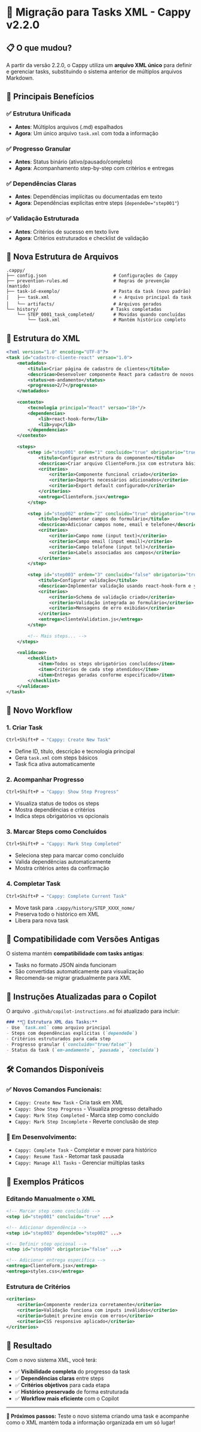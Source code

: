 # 🔄 Migração para Tasks XML - Cappy v2.2.0

## 📋 O que mudou?

A partir da versão 2.2.0, o Cappy utiliza um **arquivo XML único** para definir e gerenciar tasks, substituindo o sistema anterior de múltiplos arquivos Markdown.

## 🎯 Principais Benefícios

### ✅ **Estrutura Unificada**
- **Antes**: Múltiplos arquivos (.md) espalhados
- **Agora**: Um único arquivo `task.xml` com toda a informação

### ✅ **Progresso Granular**  
- **Antes**: Status binário (ativo/pausado/completo)
- **Agora**: Acompanhamento step-by-step com critérios e entregas

### ✅ **Dependências Claras**
- **Antes**: Dependências implícitas ou documentadas em texto
- **Agora**: Dependências explícitas entre steps (`dependeDe="step001"`)

### ✅ **Validação Estruturada**
- **Antes**: Critérios de sucesso em texto livre
- **Agora**: Critérios estruturados e checklist de validação

## 📁 Nova Estrutura de Arquivos

```
.cappy/
├── config.json                         # Configurações do Cappy
├── prevention-rules.md                 # Regras de prevenção (mantido)
├── task-id-exemplo/                    # Pasta da task (novo padrão)
│   ├── task.xml                        # ⭐ Arquivo principal da task
│   └── artifacts/                      # Arquivos gerados
└── history/                           # Tasks completadas
    └── STEP_0001_task_completed/       # Movidas quando concluídas
        └── task.xml                    # Mantém histórico completo
```

## 🔧 Estrutura do XML

```xml
<?xml version="1.0" encoding="UTF-8"?>
<task id="cadastro-cliente-react" versao="1.0">
    <metadados>
        <titulo>Criar página de cadastro de clientes</titulo>
        <descricao>Desenvolver componente React para cadastro de novos clientes</descricao>
        <status>em-andamento</status>
        <progresso>2/7</progresso>
    </metadados>
    
    <contexto>
        <tecnologia principal="React" versao="18+"/>
        <dependencias>
            <lib>react-hook-form</lib>
            <lib>yup</lib>
        </dependencias>
    </contexto>
    
    <steps>
        <step id="step001" ordem="1" concluido="true" obrigatorio="true">
            <titulo>Configurar estrutura do componente</titulo>
            <descricao>Criar arquivo ClienteForm.jsx com estrutura básica</descricao>
            <criterios>
                <criterio>Componente funcional criado</criterio>
                <criterio>Imports necessários adicionados</criterio>
                <criterio>Export default configurado</criterio>
            </criterios>
            <entrega>ClienteForm.jsx</entrega>
        </step>
        
        <step id="step002" ordem="2" concluido="true" obrigatorio="true" dependeDe="step001">
            <titulo>Implementar campos do formulário</titulo>
            <descricao>Adicionar campos nome, email e telefone</descricao>
            <criterios>
                <criterio>Campo nome (input text)</criterio>
                <criterio>Campo email (input email)</criterio>
                <criterio>Campo telefone (input tel)</criterio>
                <criterio>Labels associadas aos campos</criterio>
            </criterios>
        </step>
        
        <step id="step003" ordem="3" concluido="false" obrigatorio="true" dependeDe="step002">
            <titulo>Configurar validação</titulo>
            <descricao>Implementar validação usando react-hook-form e yup</descricao>
            <criterios>
                <criterio>Schema de validação criado</criterio>
                <criterio>Validação integrada ao formulário</criterio>
                <criterio>Mensagens de erro exibidas</criterio>
            </criterios>
            <entrega>clienteValidation.js</entrega>
        </step>
        
        <!-- Mais steps... -->
    </steps>
    
    <validacao>
        <checklist>
            <item>Todos os steps obrigatórios concluídos</item>
            <item>Critérios de cada step atendidos</item>
            <item>Entregas geradas conforme especificado</item>
        </checklist>
    </validacao>
</task>
```

## 🚀 Novo Workflow

### 1. **Criar Task**
```bash
Ctrl+Shift+P → "Cappy: Create New Task"
```
- Define ID, título, descrição e tecnologia principal
- Gera `task.xml` com steps básicos
- Task fica ativa automaticamente

### 2. **Acompanhar Progresso**
```bash
Ctrl+Shift+P → "Cappy: Show Step Progress"
```
- Visualiza status de todos os steps
- Mostra dependências e critérios
- Indica steps obrigatórios vs opcionais

### 3. **Marcar Steps como Concluídos**
```bash
Ctrl+Shift+P → "Cappy: Mark Step Completed"
```
- Seleciona step para marcar como concluído
- Valida dependências automaticamente
- Mostra critérios antes da confirmação

### 4. **Completar Task**
```bash
Ctrl+Shift+P → "Cappy: Complete Current Task"
```
- Move task para `.cappy/history/STEP_XXXX_nome/`
- Preserva todo o histórico em XML
- Libera para nova task

## 🔄 Compatibilidade com Versões Antigas

O sistema mantém **compatibilidade com tasks antigas**:
- Tasks no formato JSON ainda funcionam
- São convertidas automaticamente para visualização
- Recomenda-se migrar gradualmente para XML

## 🎯 Instruções Atualizadas para o Copilot

O arquivo `.github/copilot-instructions.md` foi atualizado para incluir:

```markdown
### **📄 Estrutura XML das Tasks:**
- Use `task.xml` como arquivo principal
- Steps com dependências explícitas (`dependeDe`)
- Critérios estruturados para cada step
- Progresso granular (`concluido="true/false"`)
- Status da task (`em-andamento`, `pausada`, `concluida`)
```

## 🛠️ Comandos Disponíveis

### ✅ **Novos Comandos Funcionais:**
- `Cappy: Create New Task` - Cria task em XML
- `Cappy: Show Step Progress` - Visualiza progresso detalhado
- `Cappy: Mark Step Completed` - Marca step como concluído
- `Cappy: Mark Step Incomplete` - Reverte conclusão de step

### 🚧 **Em Desenvolvimento:**
- `Cappy: Complete Task` - Completar e mover para histórico
- `Cappy: Resume Task` - Retomar task pausada
- `Cappy: Manage All Tasks` - Gerenciar múltiplas tasks

## 📝 Exemplos Práticos

### **Editando Manualmente o XML**
```xml
<!-- Marcar step como concluído -->
<step id="step001" concluido="true" ...>

<!-- Adicionar dependência -->
<step id="step003" dependeDe="step002" ...>

<!-- Definir step opcional -->
<step id="step006" obrigatorio="false" ...>

<!-- Adicionar entrega específica -->
<entrega>ClienteForm.jsx</entrega>
<entrega>styles.css</entrega>
```

### **Estrutura de Critérios**
```xml
<criterios>
    <criterio>Componente renderiza corretamente</criterio>
    <criterio>Validação funciona com inputs inválidos</criterio>
    <criterio>Submit previne envio com erros</criterio>
    <criterio>CSS responsivo aplicado</criterio>
</criterios>
```

## 🎉 Resultado

Com o novo sistema XML, você terá:
- ✅ **Visibilidade completa** do progresso da task
- ✅ **Dependências claras** entre steps
- ✅ **Critérios objetivos** para cada etapa
- ✅ **Histórico preservado** de forma estruturada
- ✅ **Workflow mais eficiente** com o Copilot

---

**🎯 Próximos passos:** Teste o novo sistema criando uma task e acompanhe como o XML mantém toda a informação organizada em um só lugar!
